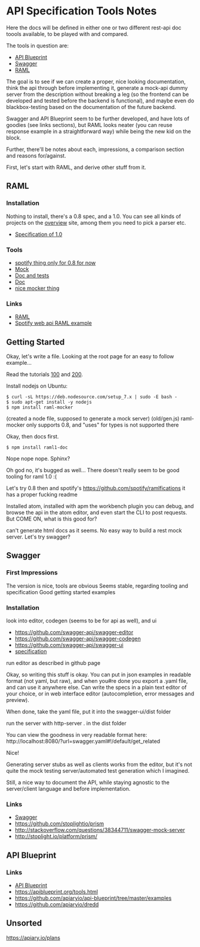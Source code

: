# API Specification Tools Notes

Here the docs will be defined in either one or two
different rest-api doc toools available, to be played with and compared.

The tools in question are:

* [API Blueprint](https://apiblueprint.org)
* [Swagger](http://swagger.io)
* [RAML](http://raml.org/)

The goal is to see if we can create a proper, nice looking documentation,
think the api through before implementing it, generate a mock-api dummy server
from the description without breaking a leg (so the frontend can be developed
and tested before the backend is functional), and maybe even do blackbox-testing
based on the documentation of the future backend.

Swagger and API Blueprint seem to be further developed, and have lots of goodies (see links sections), but RAML looks neater (you can reuse response example in a straightforward way) while being the new kid on the block.

Further, there'll be notes about each, impressions, a comparison section and reasons for/against.

First, let's start with RAML, and derive other stuff from it.

## RAML
### Installation
Nothing to install, there's a 0.8 spec, and a 1.0. You can see all kinds of projects on the [overview](http://www.raml.org/projects/projects) site, among them you need to pick a parser etc.

* [Specification of 1.0](https://github.com/raml-org/raml-spec/blob/master/versions/raml-10/raml-10.md/)

### Tools
* [spotify thing only for 0.8 for now](https://github.com/spotify/ramlfications)
* [Mock](https://github.com/artemkaint/raml-1-mocker)
* [Doc and tests](https://github.com/PGSSoft/ramlo)
* [Doc](https://github.com/Letsdeal/raml1-doc)
* [nice mocker thing](https://github.com/RePoChO/raml-mocker)

### Links
* [RAML](http://raml.org/)
* [Spotify web api RAML example](https://github.com/spotify/web-api/tree/master/specifications/raml)

## Getting Started

Okay, let's write a file. Looking at the root page for an easy to follow example...

Read the tutorials [100](http://raml.org/developers/raml-100-tutorial) and [200](http://raml.org/developers/raml-200-tutorial).

Install nodejs on Ubuntu:
```
$ curl -sL https://deb.nodesource.com/setup_7.x | sudo -E bash -
$ sudo apt-get install -y nodejs
$ npm install raml-mocker
```
(created a node file, supposed to generate a mock server) (old/gen.js)
raml-mocker only supports 0.8, and "uses" for types is not supported there

Okay, then docs first.
```
$ npm install raml1-doc
```
Nope nope nope. Sphinx?

Oh god no, it's bugged as well...
There doesn't really seem to be good tooling for raml 1.0 :(

Let's try 0.8 then and spotify's https://github.com/spotify/ramlfications
it has a proper fucking readme

Installed atom, installed with apm the workbench plugin
you can debug, and browse the api in the atom editor, and even start the CLI
to post requests. But COME ON, what is this good for?

can't generate html docs as it seems. No easy way to build a rest mock server.
Let's try swagger?

## Swagger
### First Impressions
The version is nice, tools are obvious
Seems stable, regarding tooling and specification
Good getting started examples

### Installation
look into editor, codegen (seems to be for api as well), and ui

* https://github.com/swagger-api/swagger-editor
* https://github.com/swagger-api/swagger-codegen
* https://github.com/swagger-api/swagger-ui
* [specification](http://swagger.io/specification/)

run editor as described in github page

Okay, so writing this stuff is okay. You can put in json examples in readable format (not yaml, but raw), and when you#re done you export a .yaml file, and
can use it anywhere else. Can write the specs in a plain text editor of your choice, or in web interface editor (autocompletion, error messages and preview).

When done, take the yaml file, put it into the swagger-ui/dist folder

run the server with http-server . in the dist folder

You can view the goodness in very readable format here:
http://localhost:8080/?url=swagger.yaml#!/default/get_related

Nice!

Generating server stubs as well as clients works from the editor, but it's
not quite the mock testing server/automated test generation which I imagined.

Still, a nice way to document the API, while staying agnostic to the
server/client language and before implementation.

### Links
* [Swagger](http://swagger.io/swagger-editor/)
* https://github.com/stoplightio/prism
* http://stackoverflow.com/questions/38344711/swagger-mock-server
* http://stoplight.io/platform/prism/

## API Blueprint
### Links
* [API Blueprint](https://apiblueprint.org/documentation/advanced-tutorial.html)
* https://apiblueprint.org/tools.html
* https://github.com/apiaryio/api-blueprint/tree/master/examples
* https://github.com/apiaryio/dredd


## Unsorted
https://apiary.io/plans
